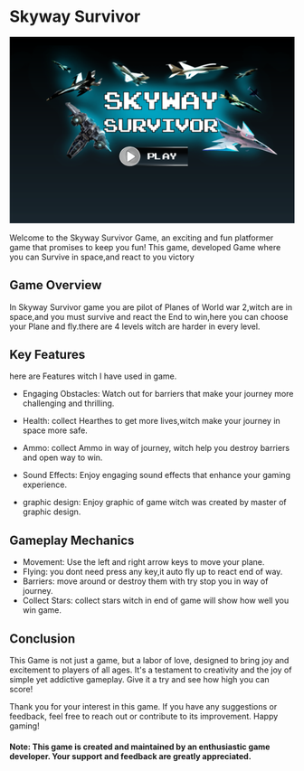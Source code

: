 # Skyway Survivor
![Image](https://github.com/Harut20024/Skyway-Survivor/blob/main/images/backgraundImage.png)

Welcome to the Skyway Survivor Game, an exciting and fun platformer game that promises to keep you fun! This game, developed Game where you can Survive in space,and react to you victory

## Game Overview
In Skyway Survivor game you are pilot of Planes of World war 2,witch are in space,and you must survive and react the End to win,here you can choose your Plane and fly.there are 4 levels witch are harder in every level.

## Key Features
here are Features witch I have used in game.

- Engaging Obstacles: Watch out for barriers  that make your journey more challenging and thrilling.

- Health: collect Hearthes to get more lives,witch make your journey in space more safe.

- Ammo: collect Ammo in way of journey, witch help you destroy barriers and open way to win.

- Sound Effects: Enjoy engaging sound effects that enhance your gaming experience. 

- graphic design: Enjoy graphic of game witch was created by master of graphic design.

## Gameplay Mechanics
- Movement: Use the left and right arrow keys to move your plane.
- Flying: you dont need press any key,it auto fly up to react end of way.
- Barriers: move around or destroy them with try stop you in way of journey.
- Collect Stars: collect stars witch in end of game will show how well you win game.
## Conclusion
This Game is not just a game, but a labor of love, designed to bring joy and excitement to players of all ages. It's a testament to creativity and the joy of simple yet addictive gameplay. Give it a try and see how high you can score!

Thank you for your interest in this game. If you have any suggestions or feedback, feel free to reach out or contribute to its improvement. Happy gaming!

#### Note: This game is created and maintained by an enthusiastic game developer. Your support and feedback are greatly appreciated.
